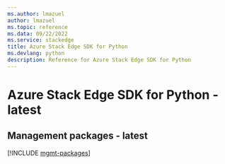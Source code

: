 ```yaml
---
ms.author: lmazuel
author: lmazuel
ms.topic: reference
ms.data: 09/22/2022
ms.service: stackedge
title: Azure Stack Edge SDK for Python
ms.devlang: python
description: Reference for Azure Stack Edge SDK for Python
---
```

# Azure Stack Edge SDK for Python - latest

## Management packages - latest
[!INCLUDE [mgmt-packages](stack-edge-mgmt-index.md)]